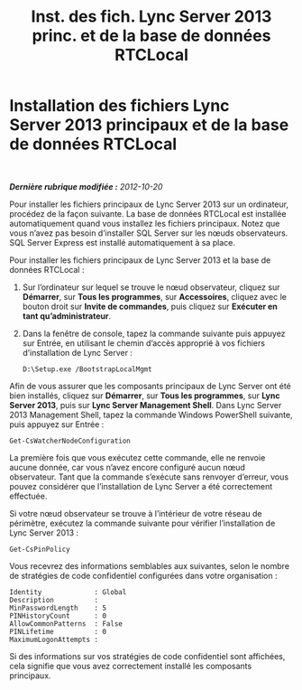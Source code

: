 ﻿---
title: "Inst. des fich. Lync Server 2013 princ. et de la base de données RTCLocal"
TOCtitle: "Inst. des fich. Lync Server 2013 princ. et de la base de données RTCLocal"
ms:assetid: 206f0c1d-40f7-45b6-aa62-88aaef6cf7f6
ms:mtpsurl: https://technet.microsoft.com/fr-fr/library/JJ204734(v=OCS.15)
ms:contentKeyID: 49296487
ms.date: 05/20/2016
mtps_version: v=OCS.15
ms.translationtype: HT
---

# Installation des fichiers Lync Server 2013 principaux et de la base de données RTCLocal

 

_**Dernière rubrique modifiée :** 2012-10-20_

Pour installer les fichiers principaux de Lync Server 2013 sur un ordinateur, procédez de la façon suivante. La base de données RTCLocal est installée automatiquement quand vous installez les fichiers principaux. Notez que vous n’avez pas besoin d’installer SQL Server sur les nœuds observateurs. SQL Server Express est installé automatiquement à sa place.

Pour installer les fichiers principaux de Lync Server 2013 et la base de données RTCLocal :

1.  Sur l’ordinateur sur lequel se trouve le nœud observateur, cliquez sur **Démarrer**, sur **Tous les programmes**, sur **Accessoires**, cliquez avec le bouton droit sur **Invite de commandes**, puis cliquez sur **Exécuter en tant qu’administrateur**.

2.  Dans la fenêtre de console, tapez la commande suivante puis appuyez sur Entrée, en utilisant le chemin d’accès approprié à vos fichiers d’installation de Lync Server :
    
        D:\Setup.exe /BootstrapLocalMgmt

Afin de vous assurer que les composants principaux de Lync Server ont été bien installés, cliquez sur **Démarrer**, sur **Tous les programmes**, sur **Lync Server 2013**, puis sur **Lync Server Management Shell**. Dans Lync Server 2013 Management Shell, tapez la commande Windows PowerShell suivante, puis appuyez sur Entrée :

    Get-CsWatcherNodeConfiguration

La première fois que vous exécutez cette commande, elle ne renvoie aucune donnée, car vous n’avez encore configuré aucun nœud observateur. Tant que la commande s’exécute sans renvoyer d’erreur, vous pouvez considérer que l’installation de Lync Server a été correctement effectuée.

Si votre nœud observateur se trouve à l’intérieur de votre réseau de périmètre, exécutez la commande suivante pour vérifier l’installation de Lync Server 2013 :

    Get-CsPinPolicy

Vous recevrez des informations semblables aux suivantes, selon le nombre de stratégies de code confidentiel configurées dans votre organisation :

    Identity             : Global
    Description          :
    MinPasswordLength    : 5
    PINHistoryCount      : 0
    AllowCommonPatterns  : False
    PINLifetime          : 0
    MaximumLogonAttempts :

Si des informations sur vos stratégies de code confidentiel sont affichées, cela signifie que vous avez correctement installé les composants principaux.

